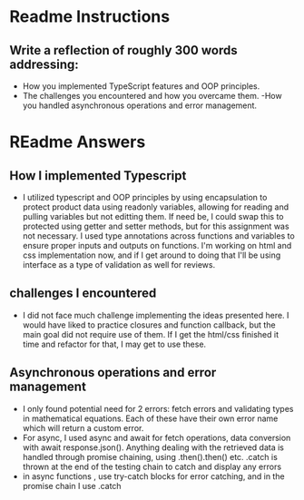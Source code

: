 # Readme Instructions
## Write a reflection of roughly 300 words addressing:
- How you implemented TypeScript features and OOP principles.
- The challenges you encountered and how you overcame them.
-How you handled asynchronous operations and error management.

# REadme Answers

## How I implemented Typescript
- I utilized typescript and OOP principles by using encapsulation to protect product data using readonly variables, allowing for reading and pulling variables but not editting them.  If need be, I could swap this to protected using getter and setter methods, but for this assignment was not necessary.  I used type annotations across functions and variables to ensure proper inputs and outputs on functions.  I'm working on html and css implementation now, and if I get around to doing that I'll be using interface as a type of validation as well for reviews.

## challenges I encountered
- I did not face much challenge implementing the ideas presented here.  I would have liked to practice closures and function callback, but the main goal did not require use of them.  If I get the html/css finished it time and refactor for that, I may get to use these.


## Asynchronous operations and error management
- I only found potential need for 2 errors:  fetch errors and validating types in mathematical equations.  Each of these have their own error name which will return a custom error.
- For async, I used async and await for fetch operations, data conversion with await response.json().  Anything dealing with the retrieved data is handled through promise chaining, using .then().then() etc.  .catch is thrown at the end of the testing chain to catch and display any errors
- in async functions , use try-catch blocks for error catching, and in the promise chain I use .catch
